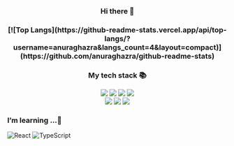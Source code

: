 
<h3 align=center>Hi there 👋<h3>

<p  align=center>[![Top Langs](https://github-readme-stats.vercel.app/api/top-langs/?username=anuraghazra&langs_count=4&layout=compact)](https://github.com/anuraghazra/github-readme-stats)</p>

<h3 align=center>My tech stack 📚</h3>
<div align=center> 
  <img src="https://img.shields.io/badge/html5-E34F26?style=for-the-badge&logo=html5&logoColor=white">
 <img src="https://img.shields.io/badge/css-1572B6?style=for-the-badge&logo=css3&logoColor=white">
 <img src="https://img.shields.io/badge/javascript-F7DF1E?style=for-the-badge&logo=javascript&logoColor=black">
 <img src="https://img.shields.io/badge/react-61DAFB?style=for-the-badge&logo=react&logoColor=black">
 <br>
  <img src="https://img.shields.io/badge/styledcomponents-DB7093?style=for-the-badge&logoColor=black">
 <img src="https://img.shields.io/badge/recoil-0075EB?style=for-the-badge&logoColor=black"> <img src="https://img.shields.io/badge/Axios-181717?style=for-the-badge&logo=Axios&logoColor=white">

 </div>
<h3> I’m learning ...🌱</h3>

<span  align=center >![React](https://img.shields.io/badge/-ReactNative-222222?style=for-the-badge&logo=react)</span>
<span  align=center >![TypeScript](https://img.shields.io/badge/-TypeScript-007ACC?style=for-the-badge&logo=typescript&logoColor=white)</span>



<!--
**kjs0508/kjs0508** is a ✨ _special_ ✨ repository because its `README.md` (this file) appears on your GitHub profile.

Here are some ideas to get you started:

- 🔭 I’m currently working on ...
- 🌱 I’m currently learning ...
- 👯 I’m looking to collaborate on ...
- 🤔 I’m looking for help with ...
- 💬 Ask me about ...
- 📫 How to reach me: ...
- 😄 Pronouns: ...
- ⚡ Fun fact: ...
-->
